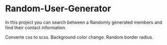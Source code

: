 # Random-User-Generator
 In this project you can search between a Randomly generated members and find their contact information.

Converte css to scss.
Background color change.
Random border radius.


